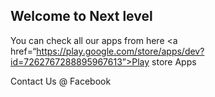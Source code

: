 ## Welcome to Next level

You can check all our apps from here <a href=“https://play.google.com/store/apps/dev?id=7262767288895967613”>Play store Apps</a>

Contact Us @ Facebook
<a href=“https://www.facebook.com/Next-Level-365487043644455”></a>
